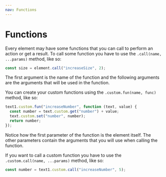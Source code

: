 ```yaml
---
nav: Functions
---
```


# Functions

Every element may have some functions that you can call to perform an action or get a result. To call some function you have to use the `.call(name, ...params)` method, like so:

```javascript
const size = element.call("increaseSize", 2);
```

The first argument is the name of the function and the following arguments are the arguments that will be used in the function.

You can create your custom functions using the `.custom.fun(name, func)` method, like so:

```javascript
text1.custom.fun("increaseNumber", function (text, value) {
  const number = text.custom.get("number") + value;
  text.custom.set("number", number);
  return number;
});
```

Notice how the first parameter of the function is the element itself. The other parameters contain the arguments that you will use when calling the function.

If you want to call a custom function you have to use the `.custom.call(name, ...params)` method, like so:

```javascript
const number = text1.custom.call("increaseNumber", 5);
```
